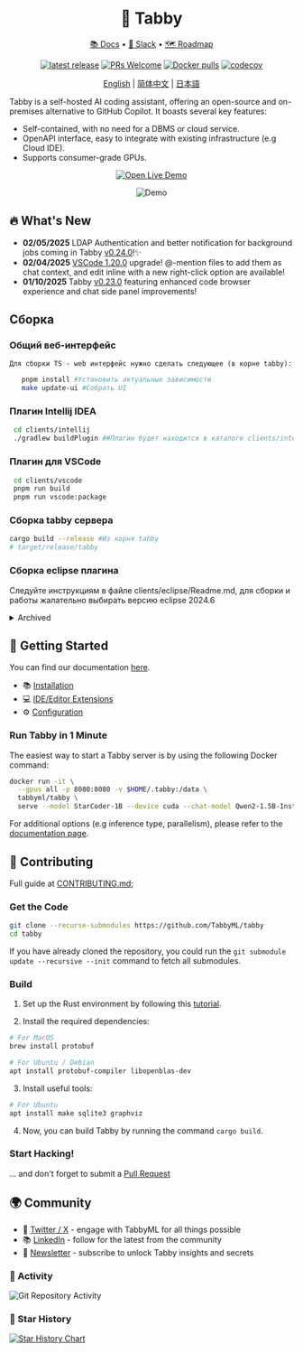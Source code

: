<div align="center">
  
# 🐾 Tabby
[📚 Docs](https://tabby.tabbyml.com/docs/welcome/) • [💬 Slack](https://links.tabbyml.com/join-slack) • [🗺️ Roadmap](https://tabby.tabbyml.com/docs/roadmap/)

[![latest release](https://shields.io/github/v/release/TabbyML/tabby)](https://github.com/TabbyML/tabby/releases/latest)
[![PRs Welcome](https://img.shields.io/badge/PRs-welcome-brightgreen.svg?style=flat-square)](https://makeapullrequest.com)
[![Docker pulls](https://img.shields.io/docker/pulls/tabbyml/tabby)](https://hub.docker.com/r/tabbyml/tabby)
[![codecov](https://codecov.io/gh/TabbyML/tabby/graph/badge.svg?token=WYVVH8MKK3)](https://codecov.io/gh/TabbyML/tabby)

[English](/README.md) |
[简体中文](/README-zh.md) |
[日本語](/README-ja.md)

</div>

Tabby is a self-hosted AI coding assistant, offering an open-source and on-premises alternative to GitHub Copilot. It boasts several key features:
* Self-contained, with no need for a DBMS or cloud service.
* OpenAPI interface, easy to integrate with existing infrastructure (e.g Cloud IDE).
* Supports consumer-grade GPUs.

<p align="center">
  <a target="_blank" href="https://tabby.tabbyml.com"><img alt="Open Live Demo" src="https://img.shields.io/badge/OPEN_LIVE_DEMO-blue?logo=xcode&style=for-the-badge&logoColor=green"></a>
</p>

<p align="center">
  <img alt="Demo" src="https://user-images.githubusercontent.com/388154/230440226-9bc01d05-9f57-478b-b04d-81184eba14ca.gif">
</p>

## 🔥 What's New
* **02/05/2025** LDAP Authentication and better notification for background jobs coming in Tabby [v0.24.0](https://github.com/TabbyML/tabby/releases/tag/v0.24.0)!✨
* **02/04/2025** [VSCode 1.20.0](https://marketplace.visualstudio.com/items/TabbyML.vscode-tabby/changelog) upgrade! @-mention files to add them as chat context, and edit inline with a new right-click option are available!
* **01/10/2025** Tabby [v0.23.0](https://github.com/TabbyML/tabby/releases/tag/v0.23.0) featuring enhanced code browser experience and chat side panel improvements!

## Сборка

### Общий веб-интерфейс
    Для сборки TS - web интерфейс нужно сделать следующее (в корне tabby):

 ```bash
    pnpm install #Установить актуальные зависимости
    make update-ui #Собрать UI
 ```

### Плагин Intellij IDEA

```bash
 cd clients/intellij
 ./gradlew buildPlugin ##Плагин будет находится в каталоге clients/intellij/build/distributions/intellij-tabby.zip
```

### Плагин для VSCode

```bash
 cd clients/vscode
 pnpm run build
 pnpm run vscode:package
```

### Сборка tabby сервера

```bash
cargo build --release #Из корня tabby
# target/release/tabby
```

### Сборка eclipse плагина
Следуйте инструкциям в файле clients/eclipse/Readme.md, для сборки и работы жалательно выбирать версию eclipse 2024.6




<details>
  <summary>Archived</summary>
* **12/24/2024** Introduce **Notification Box** in Tabby [v0.22.0](https://github.com/TabbyML/tabby/releases/tag/v0.22.0)!
* **12/06/2024** Llamafile deployment integration and enhanced Answer Engine user experience are coming in Tabby [v0.21.0](https://github.com/TabbyML/tabby/releases/tag/v0.21.0)!🚀
* **11/10/2024** Switching between different backend chat models is supported in Answer Engine with Tabby [v0.20.0](https://github.com/TabbyML/tabby/releases/tag/v0.20.0)!
* **10/30/2024** Tabby [v0.19.0](https://github.com/TabbyML/tabby/releases/tag/v0.19.0) featuring recent shared threads on the main page to improve their discoverability. 
* **07/09/2024** 🎉Announce [Codestral integration in Tabby](https://tabby.tabbyml.com/blog/2024/07/09/tabby-codestral/)!
* **07/05/2024** Tabby [v0.13.0](https://github.com/TabbyML/tabby/releases/tag/v0.13.0) introduces ***Answer Engine***, a central knowledge engine for internal engineering teams. It seamlessly integrates with dev team's internal data, delivering reliable and precise answers to empower developers.
* **06/13/2024** [VSCode 1.7](https://marketplace.visualstudio.com/items/TabbyML.vscode-tabby/changelog) marks a significant milestone with a versatile Chat experience throughout your coding experience. Come and they the latest **chat in side-panel** and **editing via chat command**!
* **06/10/2024** Latest 📃blogpost drop on [an enhanced code context understanding](https://tabby.tabbyml.com/blog/2024/06/11/rank-fusion-in-tabby-code-completion/) in Tabby!
* **06/06/2024** Tabby [v0.12.0](https://github.com/TabbyML/tabby/releases/tag/v0.12.0) release brings 🔗**seamless integrations** (Gitlab SSO, Self-hosted GitHub/GitLab, etc.), to ⚙️**flexible configurations** (HTTP API integration) and 🌐**expanded capabilities** (repo-context in Code Browser)! 
* **05/22/2024** Tabby [VSCode 1.6](https://marketplace.visualstudio.com/items?itemName=TabbyML.vscode-tabby) comes with **multiple choices** in inline completion, and the **auto-generated commit messages**🐱💻!
* **05/11/2024** [v0.11.0](https://github.com/TabbyML/tabby/releases/tag/v0.11.0) brings significant enterprise upgrades, including 📊**storage usage** stats, 🔗**GitHub & GitLab** integration, 📋**Activities** page, and the long-awaited 🤖**Ask Tabby** feature!
* **04/22/2024** [v0.10.0](https://github.com/TabbyML/tabby/releases/tag/v0.10.0) released, featuring the latest **Reports** tab with team-wise analytics for Tabby usage.
* **04/19/2024** 📣 Tabby now incorporates [locally relevant snippets](https://github.com/TabbyML/tabby/pull/1844)(declarations from local LSP, and recently modified code) for code completion!
* **04/17/2024** CodeGemma and CodeQwen model series have now been added to the [official registry](https://tabby.tabbyml.com/docs/models/)!
* **03/20/2024** [v0.9](https://github.com/TabbyML/tabby/releases/tag/v0.9.1) released, highlighting a full feature admin UI.
* **12/23/2023** Seamlessly [deploy Tabby on any cloud](https://tabby.tabbyml.com/docs/installation/skypilot/) with [SkyServe](https://skypilot.readthedocs.io/en/latest/serving/sky-serve.html) 🛫 from SkyPilot.
* **12/15/2023** [v0.7.0](https://github.com/TabbyML/tabby/releases/tag/v0.7.0) released with team management and secured access!
* **10/15/2023** RAG-based code completion is enabled by detail in [v0.3.0](https://github.com/TabbyML/tabby/releases/tag/v0.3.0)🎉! Check out the [blogpost](https://tabby.tabbyml.com/blog/2023/10/16/repository-context-for-code-completion/) explaining how Tabby utilizes repo-level context to get even smarter!
* **11/27/2023** [v0.6.0](https://github.com/TabbyML/tabby/releases/tag/v0.6.0) released!
* **11/09/2023** [v0.5.5](https://github.com/TabbyML/tabby/releases/tag/v0.5.5) released! With a redesign of UI + performance improvement.
* **10/24/2023** ⛳️ Major updates for Tabby IDE plugins across [VSCode/Vim/IntelliJ](https://tabby.tabbyml.com/docs/extensions)!
* **10/04/2023** Check out the [model directory](https://tabby.tabbyml.com/docs/models/) for the latest models supported by Tabby.
* **09/18/2023** Apple's M1/M2 Metal inference support has landed in [v0.1.1](https://github.com/TabbyML/tabby/releases/tag/v0.1.1)!
* **08/31/2023** Tabby's first stable release [v0.0.1](https://github.com/TabbyML/tabby/releases/tag/v0.0.1) 🥳.
* **08/28/2023** Experimental support for the [CodeLlama 7B](https://github.com/TabbyML/tabby/issues/370).
* **08/24/2023** Tabby is now on [JetBrains Marketplace](https://plugins.jetbrains.com/plugin/22379-tabby)!

</details>

## 👋 Getting Started

You can find our documentation [here](https://tabby.tabbyml.com/docs/getting-started).
- 📚 [Installation](https://tabby.tabbyml.com/docs/installation/)
- 💻 [IDE/Editor Extensions](https://tabby.tabbyml.com/docs/extensions/)
- ⚙️ [Configuration](https://tabby.tabbyml.com/docs/configuration)

### Run Tabby in 1 Minute
The easiest way to start a Tabby server is by using the following Docker command:

```bash
docker run -it \
  --gpus all -p 8080:8080 -v $HOME/.tabby:/data \
  tabbyml/tabby \
  serve --model StarCoder-1B --device cuda --chat-model Qwen2-1.5B-Instruct
```
For additional options (e.g inference type, parallelism), please refer to the [documentation page](https://tabbyml.github.io/tabby).

## 🤝 Contributing

Full guide at [CONTRIBUTING.md](https://github.com/TabbyML/tabby/blob/main/CONTRIBUTING.md);

### Get the Code

```bash
git clone --recurse-submodules https://github.com/TabbyML/tabby
cd tabby
```

If you have already cloned the repository, you could run the `git submodule update --recursive --init` command to fetch all submodules.

### Build

1. Set up the Rust environment by following this [tutorial](https://www.rust-lang.org/learn/get-started).

2. Install the required dependencies:
```bash
# For MacOS
brew install protobuf

# For Ubuntu / Debian
apt install protobuf-compiler libopenblas-dev
```

3. Install useful tools:
```bash
# For Ubuntu
apt install make sqlite3 graphviz
```

4. Now, you can build Tabby by running the command `cargo build`.

### Start Hacking!
... and don't forget to submit a [Pull Request](https://github.com/TabbyML/tabby/compare)

## 🌍 Community
- 🎤 [Twitter / X](https://twitter.com/Tabby_ML) - engage with TabbyML for all things possible 
- 📚 [LinkedIn](https://www.linkedin.com/company/tabbyml/) - follow for the latest from the community 
- 💌 [Newsletter](https://newsletter.tabbyml.com/archive) - subscribe to unlock Tabby insights and secrets

### 🔆 Activity

![Git Repository Activity](https://repobeats.axiom.co/api/embed/e4ef0fbd12e586ef9ea7d72d1fb4f5c5b88d78d5.svg "Repobeats analytics image")

### 🌟 Star History

[![Star History Chart](https://api.star-history.com/svg?repos=tabbyml/tabby&type=Date)](https://star-history.com/#tabbyml/tabby&Date)
